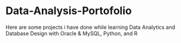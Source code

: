 # Data-Analysis-Portofolio
Here are some projects i have done while learning Data Analytics and Database Design with Oracle & MySQL, Python, and R
